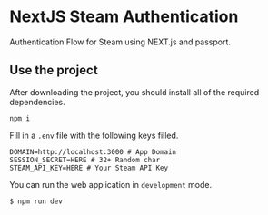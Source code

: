 # NextJS Steam Authentication

Authentication Flow for Steam using NEXT.js and passport.

## Use the project

After downloading the project, you should install all of the required dependencies.

    npm i

Fill in a `.env` file with the following keys filled.

    DOMAIN=http://localhost:3000 # App Domain
    SESSION_SECRET=HERE # 32+ Random char
    STEAM_API_KEY=HERE # Your Steam API Key


You can run the web application in `development` mode.

    $ npm run dev
